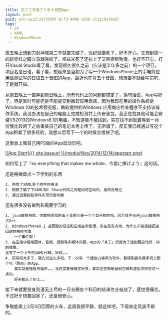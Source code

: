 ```yaml
---
title: 花了三天做了个五十音图App
layout: post
guid: urn:uuid:2ef3550f-8cf3-400b-a55b-c512c9af8a2l
tags:
  - C#
  - XAML
  - WindowsPhone
---
```


<!--
[![bridge to wonderland]({{ site.baseurl }}/media/files/2014/09/05/bridge-to-wonderland.jpg)](http://500px.com/photo/82158657)

[Lucian](http://lucianmarin.com/ "Lucian")
-->

周五晚上想到刀剑神域第二季就要完结了，优纪就要死了，好不开心。又想到周一的斩赤红之瞳立马就完结了，塔兹米死了还拉上了艾斯德斯殉情，也好不开心，打开Visual Studio看了看，发现很久很久之前（应该是半年多之前）的一个项目，项目名是日语，看了看，想起来是当初为了写一个WindowsPhone上的手电筒应用做测试写的日语五十音图的App，最近也在背五十音图，想想要不就给写完吧，于是就开搞。

从周五晚上一直弄到周日晚上，所有代码上的问题都搞定了，换句话说，App写好了。但是暂时可能还是不能提交到微软应用商店，因为我现在用的操作系统是Windows 10的技术预览版，微软提供的Windows 应用商店检查程序不支持该操作系统，我没办法在自己的电脑上完成检测并上传安装包，我正在找其他可能会安装VS2013的Windows8.1的电脑，不知道能不能找到，实在找不到就要等到一月份我比较闲了之后重装自己的笔记本再上传了，无所谓了，反正我已经通过写这个App积累了很多经验，我想以后写下一个的时候会很快了吧。

这里放上我自己用PS做的App启动页吧。

[![App Start]({{ site.baseurl }}/media/files/2014/12/14/appstart.png)](https://500px.com/photo/92610613/appstart-by-keai-sing)

如约写上了『so everything that makes me whole、今君に捧げよう』这句话。

还是稍微盘点一下学到的东西

	1. 熟悉了XAML各个控件的用法
	2. 稍微了解了下XAML和C Sharp代码之间是如何互动的，虽然没用过
	3. 通过设置按钮事件实现页面切换


还有很多没有做到和需要学习的

	1. json数据格式，你敢相信我的五十音图全是一个个自己排的吗，因为我不会用json数据格式Orz
	2. WindowsPhone8.1 返回键的设定和应用生命管理，实在是有点烦，为什么不能直接把返回键的触摸写成
	    一个事件啊！
	3. 在应用中使用图片、音频、视频等多媒体问题，App的『关于』页面为了达到跟启动页一样的效果，
	我写了一个上午的XAML代码，好烦。。。
	4. 哎呀呀太多了，就先说这么多吧，下一次写一个播放白噪声的软件，我特别喜欢我手机上那个叫『聆雨』的App，
	    其实就是播放白噪声。。。我还需要慢慢学好多，其实这些都是暑假在微软虚拟学院学过一点的，
	    好多都忘了Orz。。。


接下来就要投身到漫无止尽的一月去跟各个科目的结课作业奋战了，感觉很痛苦，不过好歹快要回家了，还是很安心。

争取能乘上2月3日回蓉的火车，这周我很平静，就这样吧，下周肯定风波不断的。